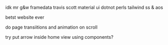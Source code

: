 idk mr g&w framedata
travis scott
material ui
dotnot perls
tailwind ss & aos

betst website ever

do page transiitions and animation on scroll

try put arrow inside home view using components?
